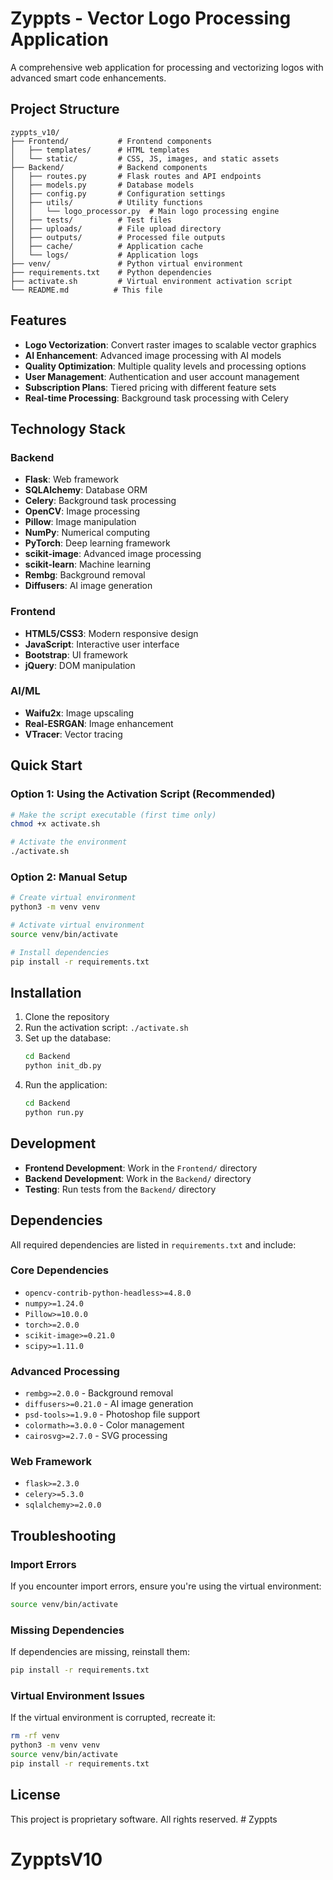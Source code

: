 # Zyppts - Vector Logo Processing Application

A comprehensive web application for processing and vectorizing logos with advanced smart code enhancements.

## Project Structure

```
zyppts_v10/
├── Frontend/           # Frontend components
│   ├── templates/      # HTML templates
│   └── static/         # CSS, JS, images, and static assets
├── Backend/            # Backend components
│   ├── routes.py       # Flask routes and API endpoints
│   ├── models.py       # Database models
│   ├── config.py       # Configuration settings
│   ├── utils/          # Utility functions
│   │   └── logo_processor.py  # Main logo processing engine
│   ├── tests/          # Test files
│   ├── uploads/        # File upload directory
│   ├── outputs/        # Processed file outputs
│   ├── cache/          # Application cache
│   └── logs/           # Application logs
├── venv/               # Python virtual environment
├── requirements.txt    # Python dependencies
├── activate.sh         # Virtual environment activation script
└── README.md          # This file
```

## Features

- **Logo Vectorization**: Convert raster images to scalable vector graphics
- **AI Enhancement**: Advanced image processing with AI models
- **Quality Optimization**: Multiple quality levels and processing options
- **User Management**: Authentication and user account management
- **Subscription Plans**: Tiered pricing with different feature sets
- **Real-time Processing**: Background task processing with Celery

## Technology Stack

### Backend
- **Flask**: Web framework
- **SQLAlchemy**: Database ORM
- **Celery**: Background task processing
- **OpenCV**: Image processing
- **Pillow**: Image manipulation
- **NumPy**: Numerical computing
- **PyTorch**: Deep learning framework
- **scikit-image**: Advanced image processing
- **scikit-learn**: Machine learning
- **Rembg**: Background removal
- **Diffusers**: AI image generation

### Frontend
- **HTML5/CSS3**: Modern responsive design
- **JavaScript**: Interactive user interface
- **Bootstrap**: UI framework
- **jQuery**: DOM manipulation

### AI/ML
- **Waifu2x**: Image upscaling
- **Real-ESRGAN**: Image enhancement
- **VTracer**: Vector tracing

## Quick Start

### Option 1: Using the Activation Script (Recommended)
```bash
# Make the script executable (first time only)
chmod +x activate.sh

# Activate the environment
./activate.sh
```

### Option 2: Manual Setup
```bash
# Create virtual environment
python3 -m venv venv

# Activate virtual environment
source venv/bin/activate

# Install dependencies
pip install -r requirements.txt
```

## Installation

1. Clone the repository
2. Run the activation script: `./activate.sh`
3. Set up the database:
   ```bash
   cd Backend
   python init_db.py
   ```
4. Run the application:
   ```bash
   cd Backend
   python run.py
   ```

## Development

- **Frontend Development**: Work in the `Frontend/` directory
- **Backend Development**: Work in the `Backend/` directory
- **Testing**: Run tests from the `Backend/` directory

## Dependencies

All required dependencies are listed in `requirements.txt` and include:

### Core Dependencies
- `opencv-contrib-python-headless>=4.8.0`
- `numpy>=1.24.0`
- `Pillow>=10.0.0`
- `torch>=2.0.0`
- `scikit-image>=0.21.0`
- `scipy>=1.11.0`

### Advanced Processing
- `rembg>=2.0.0` - Background removal
- `diffusers>=0.21.0` - AI image generation
- `psd-tools>=1.9.0` - Photoshop file support
- `colormath>=3.0.0` - Color management
- `cairosvg>=2.7.0` - SVG processing

### Web Framework
- `flask>=2.3.0`
- `celery>=5.3.0`
- `sqlalchemy>=2.0.0`

## Troubleshooting

### Import Errors
If you encounter import errors, ensure you're using the virtual environment:
```bash
source venv/bin/activate
```

### Missing Dependencies
If dependencies are missing, reinstall them:
```bash
pip install -r requirements.txt
```

### Virtual Environment Issues
If the virtual environment is corrupted, recreate it:
```bash
rm -rf venv
python3 -m venv venv
source venv/bin/activate
pip install -r requirements.txt
```

## License

This project is proprietary software. All rights reserved. # Zyppts
# ZypptsV10
